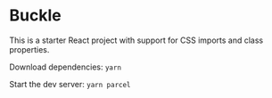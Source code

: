 # Buckle

This is a starter React project with support for CSS imports and class properties.

Download dependencies: `yarn`

Start the dev server: `yarn parcel`
